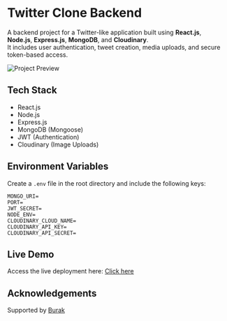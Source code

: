 # Twitter Clone Backend

A backend project for a Twitter-like application built using  **React.js**, **Node.js**, **Express.js**, **MongoDB**, and **Cloudinary**.  
It includes user authentication, tweet creation, media uploads, and secure token-based access.

![Project Preview](https://i.ibb.co/sdrbm3td/Screenshot.png)

##  Tech Stack
- React.js
- Node.js  
- Express.js  
- MongoDB (Mongoose)  
- JWT (Authentication)  
- Cloudinary (Image Uploads)  

##  Environment Variables

Create a `.env` file in the root directory and include the following keys:

```env
MONGO_URI=
PORT=
JWT_SECRET=
NODE_ENV=
CLOUDINARY_CLOUD_NAME=
CLOUDINARY_API_KEY=
CLOUDINARY_API_SECRET=
```

## Live Demo
Access the live deployment here: [Click here](https://alfinakash-twitter-x.onrender.com)

## Acknowledgements
Supported by [Burak](https://github.com/burakorkmez) 








